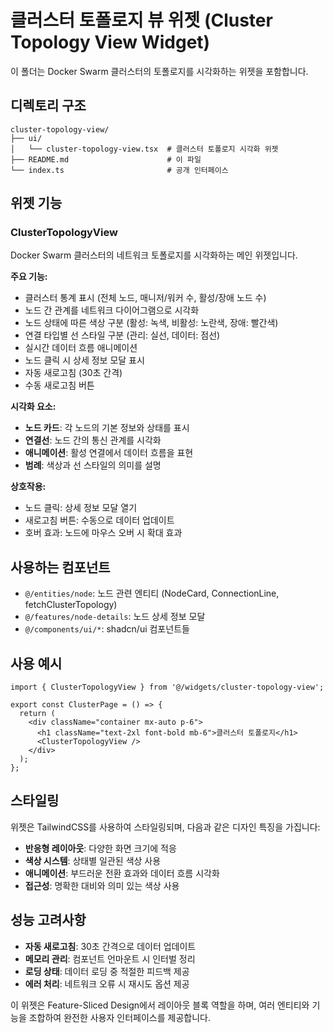 # 클러스터 토폴로지 뷰 위젯 (Cluster Topology View Widget)

이 폴더는 Docker Swarm 클러스터의 토폴로지를 시각화하는 위젯을 포함합니다.

## 디렉토리 구조

```
cluster-topology-view/
├── ui/
│   └── cluster-topology-view.tsx  # 클러스터 토폴로지 시각화 위젯
├── README.md                      # 이 파일
└── index.ts                       # 공개 인터페이스
```

## 위젯 기능

### ClusterTopologyView
Docker Swarm 클러스터의 네트워크 토폴로지를 시각화하는 메인 위젯입니다.

**주요 기능:**
- 클러스터 통계 표시 (전체 노드, 매니저/워커 수, 활성/장애 노드 수)
- 노드 간 관계를 네트워크 다이어그램으로 시각화
- 노드 상태에 따른 색상 구분 (활성: 녹색, 비활성: 노란색, 장애: 빨간색)
- 연결 타입별 선 스타일 구분 (관리: 실선, 데이터: 점선)
- 실시간 데이터 흐름 애니메이션
- 노드 클릭 시 상세 정보 모달 표시
- 자동 새로고침 (30초 간격)
- 수동 새로고침 버튼

**시각화 요소:**
- **노드 카드**: 각 노드의 기본 정보와 상태를 표시
- **연결선**: 노드 간의 통신 관계를 시각화
- **애니메이션**: 활성 연결에서 데이터 흐름을 표현
- **범례**: 색상과 선 스타일의 의미를 설명

**상호작용:**
- 노드 클릭: 상세 정보 모달 열기
- 새로고침 버튼: 수동으로 데이터 업데이트
- 호버 효과: 노드에 마우스 오버 시 확대 효과

## 사용하는 컴포넌트

- `@/entities/node`: 노드 관련 엔티티 (NodeCard, ConnectionLine, fetchClusterTopology)
- `@/features/node-details`: 노드 상세 정보 모달
- `@/components/ui/*`: shadcn/ui 컴포넌트들

## 사용 예시

```tsx
import { ClusterTopologyView } from '@/widgets/cluster-topology-view';

export const ClusterPage = () => {
  return (
    <div className="container mx-auto p-6">
      <h1 className="text-2xl font-bold mb-6">클러스터 토폴로지</h1>
      <ClusterTopologyView />
    </div>
  );
};
```

## 스타일링

위젯은 TailwindCSS를 사용하여 스타일링되며, 다음과 같은 디자인 특징을 가집니다:

- **반응형 레이아웃**: 다양한 화면 크기에 적응
- **색상 시스템**: 상태별 일관된 색상 사용
- **애니메이션**: 부드러운 전환 효과와 데이터 흐름 시각화
- **접근성**: 명확한 대비와 의미 있는 색상 사용

## 성능 고려사항

- **자동 새로고침**: 30초 간격으로 데이터 업데이트
- **메모리 관리**: 컴포넌트 언마운트 시 인터벌 정리
- **로딩 상태**: 데이터 로딩 중 적절한 피드백 제공
- **에러 처리**: 네트워크 오류 시 재시도 옵션 제공

이 위젯은 Feature-Sliced Design에서 레이아웃 블록 역할을 하며, 여러 엔티티와 기능을 조합하여 완전한 사용자 인터페이스를 제공합니다. 